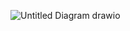 ![Untitled Diagram drawio](https://user-images.githubusercontent.com/66365572/194510438-52b4dc9e-ac32-4540-9cb4-7542e4d68352.png)
